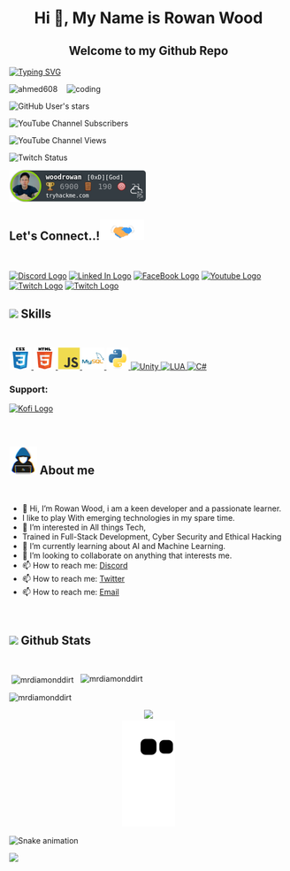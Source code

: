 <h1 align="center">Hi 👋, My Name is  Rowan Wood</h1>
<h2 align="center">Welcome to my Github Repo</h2>

[![Typing SVG](https://readme-typing-svg.demolab.com?font=Fira+Code&duration=1000&pause=1500&center=true&vCenter=true&width=500&lines=Personal+Web+and+FiveM+Development;Eager+and+Passionate+About+Learning..%E2%9D%A4;Embracing+OpenSource..+%F0%9F%86%93)](https://git.io/typing-svg)

<a href="https://github.com/mrdiamonddirt/">
<img align="right" alt="coding" width="400" src="https://camo.githubusercontent.com/7de37139d0b4c1ce40865e799b446c0e963a3dd8fb68d239707237c40604fa3d/68747470733a2f2f63646e2e6472696262626c652e636f6d2f75736572732f3733303730332f73637265656e73686f74732f363538313234332f6176656e746f2e676966">
</a>

<p align="left"> <img src="https://komarev.com/ghpvc/?username=mrdiamonddirt&label=Profile%20views&color=0e75b6&style=flat" alt="ahmed608" /> </p>

![GitHub User's stars](https://img.shields.io/github/stars/mrdiamonddirt?logoColor=yellow)

![YouTube Channel Subscribers](https://img.shields.io/youtube/channel/subscribers/UCEG9DdmLGVMZP2CEjQTk20w?style=social)

![YouTube Channel Views](https://img.shields.io/youtube/channel/views/UCEG9DdmLGVMZP2CEjQTk20w?style=social)

![Twitch Status](https://img.shields.io/twitch/status/rowdogtv?style=social)

![tryhackme stats](https://raw.githubusercontent.com/mrdiamonddirt/mrdiamonddirt/master/assets/thm_propic.png)

## <b> Let's Connect..!</b><img src="https://github.com/0xAbdulKhalid/0xAbdulKhalid/raw/main/assets/mdImages/handshake.gif" width ="80">
<br>
<p align="left">
<a href="https://discord.gg/xn2ehYkeBz" target="blank"><img align="center" src="https://raw.githubusercontent.com/rahuldkjain/github-profile-readme-generator/master/src/images/icons/Social/discord.svg" alt="Discord Logo" height="35" width="40" /></a>
<a href="https://www.linkedin.com/in/rowanwood/" target="blank"><img align="center" src="https://upload.wikimedia.org/wikipedia/commons/thumb/8/81/LinkedIn_icon.svg/108px-LinkedIn_icon.svg.png" alt="Linked In Logo" height="30" width="30" /></a>
<a href="https://www.facebook.com/woodrowan/" target="blank"><img align="center" src="https://raw.githubusercontent.com/rahuldkjain/github-profile-readme-generator/master/src/images/icons/Social/facebook.svg" alt="FaceBook Logo" height="30" width="40" /></a>
<a href="https://www.youtube.com/c/RowDogTV/featured" target="blank"><img align="center" src="https://raw.githubusercontent.com/rahuldkjain/github-profile-readme-generator/master/src/images/icons/Social/youtube.svg" alt="Youtube Logo" height="35" width="40" /></a>
<a href="https://www.twitch.tv/rowdogtv" target="blank"><img align="center" src="https://www.vectorlogo.zone/logos/twitch/twitch-icon.svg" alt="Twitch Logo" height="30" width="30" /></a>
<a href="https://www.tiktok.com/@gtavfivemservers" target="blank"><img align="center" src="https://vectorwiki.com/images/noDoe__tiktok-logo.svg" alt="Twitch Logo" height="30" width="30" /></a>
</p>

## <img src="https://media2.giphy.com/media/QssGEmpkyEOhBCb7e1/giphy.gif?cid=ecf05e47a0n3gi1bfqntqmob8g9aid1oyj2wr3ds3mg700bl&rid=giphy.gif" width ="25"><b> Skills</b>
<br>
<p align="left"> <a href="https://www.w3schools.com/css/" target="_blank" rel="noreferrer"> <img src="https://raw.githubusercontent.com/devicons/devicon/master/icons/css3/css3-original-wordmark.svg" alt="css3" width="40" height="40"/> </a> <a href="https://www.w3.org/html/" target="_blank" rel="noreferrer"> <img src="https://raw.githubusercontent.com/devicons/devicon/master/icons/html5/html5-original-wordmark.svg" alt="html5" width="40" height="40"/> </a>  <a href="https://developer.mozilla.org/en-US/docs/Web/JavaScript" target="_blank" rel="noreferrer"> <img src="https://raw.githubusercontent.com/devicons/devicon/master/icons/javascript/javascript-original.svg" alt="javascript" width="40" height="40"/> </a>  <a href="https://www.mysql.com/" target="_blank" rel="noreferrer"> <img src="https://raw.githubusercontent.com/devicons/devicon/master/icons/mysql/mysql-original-wordmark.svg" alt="mysql" width="40" height="40"/> </a>  <a href="https://www.python.org" target="_blank" rel="noreferrer"> <img src="https://raw.githubusercontent.com/devicons/devicon/master/icons/python/python-original.svg" alt="python" width="40" height="40"/> </a> 
<a href="https://unity.com/" target="_blank" rel="noreferrer"> <img src="https://cdn.jsdelivr.net/gh/devicons/devicon/icons/unity/unity-original.svg" alt="Unity" width="40" height="40"/> </a>  
<a href="https://www.lua.org/manual/5.4/" target="_blank" rel="noreferrer"> <img src="https://cdn.jsdelivr.net/gh/devicons/devicon/icons/lua/lua-original-wordmark.svg" alt="LUA" width="40" height="40"/> </a>
<a href="https://www.w3schools.com/cs/index.php" target="_blank" rel="noreferrer"> <img src="https://cdn.jsdelivr.net/gh/devicons/devicon/icons/csharp/csharp-original.svg" alt="C#" width="40" height="40"/> </a>

 </p>

<h3 align="left">Support:</h3>
<p><a href="https://ko-fi.com/rowdog/"> <img align="centre" src="https://cdn.buymeacoffee.com/buttons/v2/default-yellow.png" height="50" width="210" alt="Kofi Logo" /></a></p><br>

## <picture><img src = "https://github.com/0xAbdulKhalid/0xAbdulKhalid/raw/main/assets/mdImages/about_me.gif" width = 50px></picture> **About me**

<br>

- 👋 Hi, I’m Rowan Wood, i am a keen developer and a passionate learner.
-  I like to play With emerging technologies in my spare time.
- 👀 I’m interested in All things Tech,
- Trained in Full-Stack Development, Cyber Security and Ethical Hacking
- 🌱 I’m currently learning about AI and Machine Learning.
- 💞️ I’m looking to collaborate on anything that interests me.
- 📫 How to reach me: [Discord](https://discord.gg/xn2ehYkeBz)
- 📫 How to reach me: [Twitter](https://twitter.com/mrdiamonddirt)
- 📫 How to reach me: [Email](mailto:mrdiamonddirt@gmail.com)

<br>

## <img src="https://media.giphy.com/media/iY8CRBdQXODJSCERIr/giphy.gif" width="35"><b> Github Stats </b>
<br>

<p><img align="right" src="https://github-readme-stats.vercel.app/api/top-langs/?username=mrdiamonddirt&show_icons=true&locale=en&layout=compact&line_height=20&title_color=7A7ADB&icon_color=2234AE&text_color=D3D3D3&bg_color=0,000000,130F40" width="375" alt="mrdiamonddirt" /></p>
<p>&nbsp;<img align="center" src="https://github-readme-stats.vercel.app/api?username=mrdiamonddirt&show_icons=true&locale=en&layout=compact&line_height=20&title_color=7A7ADB&icon_color=2234AE&text_color=D3D3D3&bg_color=0,000000,130F40" width="375" alt="mrdiamonddirt" /></p>

<p><img align="center" src="https://github-readme-streak-stats.herokuapp.com?user=mrdiamonddirt&theme=dark&hide_border=false" alt="mrdiamonddirt" /></p>

<div align="center">
<a href="https://github.com/mrdiamonddirt/">
 <img width=600 src="https://github-profile-trophy.vercel.app/?username=mrdiamonddirt&theme=juicyfresh&row=2&column=4"/>
</a>
</div>

 <a href="https://github.com/mrdiamonddirt/">
<div align="center">
  <img src="https://github.com/ddastardly91/ddastardly91/blob/output/github-contribution-grid-snake.svg" />
</div>
</a>

![Snake animation](https://github.com/mrdiamonddirt/mdiamonddirt/blob/output/github-contribution-grid-snake.svg)

![](https://hit.yhype.me/github/profile?user_id=25391741)
